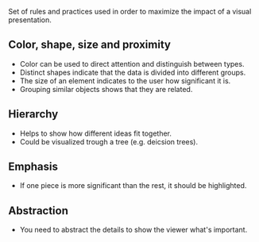 Set of rules and practices used in order to maximize the impact of a visual presentation.

## Color, shape, size and proximity

* Color can be used to direct attention and distinguish between types.
* Distinct shapes indicate that the data is divided into different groups.
* The size of an element indicates to the user how significant it is. 
* Grouping similar objects shows that they are related.

## Hierarchy

* Helps to show how different ideas fit together.
* Could be visualized trough a tree (e.g. deicsion trees).

## Emphasis

* If one piece is more significant than the rest, it should be highlighted.

## Abstraction

* You need to abstract the details to show the viewer what's important.
